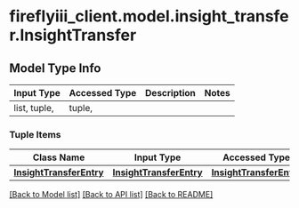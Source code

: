 # fireflyiii_client.model.insight_transfer.InsightTransfer

## Model Type Info
Input Type | Accessed Type | Description | Notes
------------ | ------------- | ------------- | -------------
list, tuple,  | tuple,  |  | 

### Tuple Items
Class Name | Input Type | Accessed Type | Description | Notes
------------- | ------------- | ------------- | ------------- | -------------
[**InsightTransferEntry**](InsightTransferEntry.md) | [**InsightTransferEntry**](InsightTransferEntry.md) | [**InsightTransferEntry**](InsightTransferEntry.md) |  | 

[[Back to Model list]](../../README.md#documentation-for-models) [[Back to API list]](../../README.md#documentation-for-api-endpoints) [[Back to README]](../../README.md)

